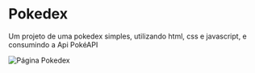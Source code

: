 # Pokedex

Um projeto de uma pokedex simples, utilizando html, css e javascript, e consumindo a Api PokéAPI

![Página Pokedex](./images/screenshots/login.png)

